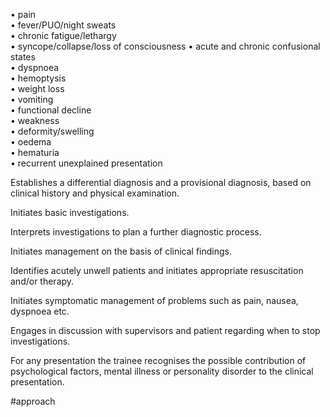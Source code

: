  

• pain  
• fever/PUO/night sweats  
• chronic fatigue/lethargy  
• syncope/collapse/loss of consciousness • acute and chronic confusional states  
• dyspnoea  
• hemoptysis  
• weight loss  
• vomiting  
• functional decline  
• weakness  
• deformity/swelling  
• oedema  
• hematuria  
• recurrent unexplained presentation

 

Establishes a differential diagnosis and a provisional diagnosis, based on clinical history and physical examination.

Initiates basic investigations.

Interprets investigations to plan a further diagnostic process.

Initiates management on the basis of clinical findings.

Identifies acutely unwell patients and initiates appropriate resuscitation and/or therapy.

Initiates symptomatic management of problems such as pain, nausea, dyspnoea etc.

Engages in discussion with supervisors and patient regarding when to stop investigations.

For any presentation the trainee recognises the possible contribution of psychological factors, mental illness or personality disorder to the clinical presentation.

#approach 